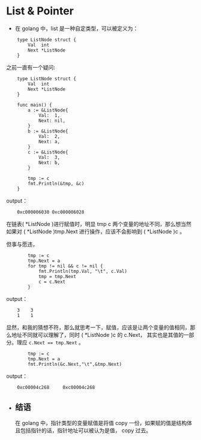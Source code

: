 # List & Pointer

- 在 golang 中，list 是一种自定类型，可以被定义为：

```goalng
	type ListNode struct {
        Val  int
        Next *ListNode
	}
```

之前一直有一个疑问:

```golang
	type ListNode struct {
        Val  int
        Next *ListNode
    }

    func main() {
        a := &ListNode{
            Val:  1,
            Next: nil,
        }
        b := &ListNode{
            Val:  2,
            Next: a,
        }
        c := &ListNode{
            Val:  3,
            Next: b,
        }

        tmp := c
        fmt.Println(&tmp, &c)
    }

```
output：
```golang
	0xc000006030 0xc000006028
```
在链表( *ListNode )进行赋值时，明显 tmp c 两个变量的地址不同，那么想当然如果对 ( *ListNode )tmp.Next 进行操作，应该不会影响到 ( *ListNode )c 。

但事与愿违，

```golang
		tmp := c
        tmp.Next = a
        for tmp != nil && c != nil {
            fmt.Println(tmp.Val, "\t", c.Val)
            tmp = tmp.Next
            c = c.Next
        }
```
output：
```golang
	3 	 3
	1 	 1
```

显然，和我的猜想不符，那么就思考一下，赋值，应该是让两个变量的值相同，那么地址不同就可以理解了，同时 ( *ListNode )c 的  c.Next， 其实也是其值的一部分。理应 `c.Next == tmp.Next` 。

```golang
		tmp := c
        tmp.Next = a
        fmt.Println(&c.Next,"\t",&tmp.Next)
```
output：
```golang
	0xc00004c268 	 0xc00004c268
```

- ## 结语

	在 golang 中，指针类型的变量赋值是将值 copy 一份，如果赋的值是结构体且包括指针的话，指针地址可以被认为是值， copy 过去。

